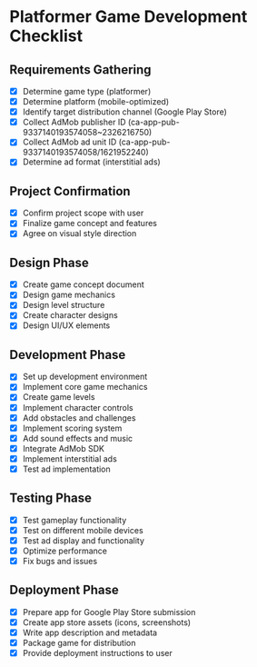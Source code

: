 # Platformer Game Development Checklist

## Requirements Gathering
- [x] Determine game type (platformer)
- [x] Determine platform (mobile-optimized)
- [x] Identify target distribution channel (Google Play Store)
- [x] Collect AdMob publisher ID (ca-app-pub-9337140193574058~2326216750)
- [x] Collect AdMob ad unit ID (ca-app-pub-9337140193574058/1621952240)
- [x] Determine ad format (interstitial ads)

## Project Confirmation
- [x] Confirm project scope with user
- [x] Finalize game concept and features
- [x] Agree on visual style direction

## Design Phase
- [x] Create game concept document
- [x] Design game mechanics
- [x] Design level structure
- [x] Create character designs
- [x] Design UI/UX elements

## Development Phase
- [x] Set up development environment
- [x] Implement core game mechanics
- [x] Create game levels
- [x] Implement character controls
- [x] Add obstacles and challenges
- [x] Implement scoring system
- [x] Add sound effects and music
- [x] Integrate AdMob SDK
- [x] Implement interstitial ads
- [x] Test ad implementation

## Testing Phase
- [x] Test gameplay functionality
- [x] Test on different mobile devices
- [x] Test ad display and functionality
- [x] Optimize performance
- [x] Fix bugs and issues

## Deployment Phase
- [x] Prepare app for Google Play Store submission
- [x] Create app store assets (icons, screenshots)
- [x] Write app description and metadata
- [x] Package game for distribution
- [x] Provide deployment instructions to user
